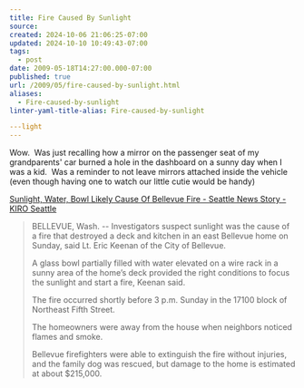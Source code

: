 ```yaml
---
title: Fire Caused By Sunlight
source: 
created: 2024-10-06 21:06:25-07:00
updated: 2024-10-10 10:49:43-07:00
tags:
  - post
date: 2009-05-18T14:27:00.000-07:00
published: true
url: /2009/05/fire-caused-by-sunlight.html
aliases:
  - Fire-caused-by-sunlight
linter-yaml-title-alias: Fire-caused-by-sunlight

---light
---
```



Wow.  Was just recalling how a mirror on the passenger seat of my grandparents' car burned a hole in the dashboard on a sunny day when I was a kid.  Was a reminder to not leave mirrors attached inside the vehicle (even though having one to watch our little cutie would be handy)  
  
[Sunlight, Water, Bowl Likely Cause Of Bellevue Fire - Seattle News Story - KIRO Seattle](https://www.kirotv.com/news/19497842/detail.html)  

> BELLEVUE, Wash. -- Investigators suspect sunlight was the cause of a fire that destroyed a deck and kitchen in an east Bellevue home on Sunday, said Lt. Eric Keenan of the City of Bellevue.  
>   
> A glass bowl partially filled with water elevated on a wire rack in a sunny area of the home’s deck provided the right conditions to focus the sunlight and start a fire, Keenan said.  
>   
> The fire occurred shortly before 3 p.m. Sunday in the 17100 block of Northeast Fifth Street.  
>   
> The homeowners were away from the house when neighbors noticed flames and smoke.  
>   
> Bellevue firefighters were able to extinguish the fire without injuries, and the family dog was rescued, but damage to the home is estimated at about $215,000.

  
  

<!-- ![](https://img.zemanta.com/pixy.gif?x-id=844d71a2-55c5-8c91-9df3-43d084816b3f) -->